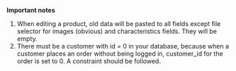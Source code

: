 **Important notes**

1. When editing a product, old data will be pasted to all fields except file selector for images (obvious)
and characteristics fields. They will be empty.
2. There must be a customer with id = 0 in your database, because when a customer places an order
without being logged in, customer_id for the order is set to 0. A constraint should be followed. 